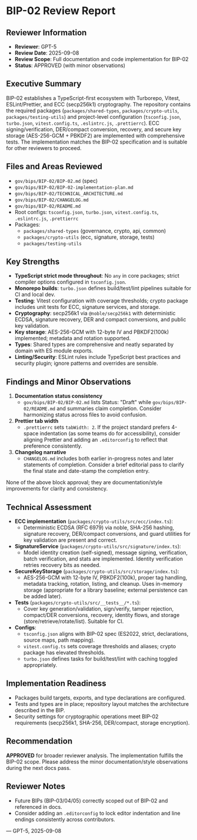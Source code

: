 # BIP-02 Review Report

## Reviewer Information
- **Reviewer**: GPT-5
- **Review Date**: 2025-09-08
- **Review Scope**: Full documentation and code implementation for BIP-02
- **Status**: APPROVED (with minor observations)

## Executive Summary
BIP-02 establishes a TypeScript-first ecosystem with Turborepo, Vitest, ESLint/Prettier, and ECC (secp256k1) cryptography. The repository contains the required packages (`packages/shared-types`, `packages/crypto-utils`, `packages/testing-utils`) and project-level configuration (`tsconfig.json`, `turbo.json`, `vitest.config.ts`, `.eslintrc.js`, `.prettierrc`). ECC signing/verification, DER/compact conversion, recovery, and secure key storage (AES-256-GCM + PBKDF2) are implemented with comprehensive tests. The implementation matches the BIP-02 specification and is suitable for other reviewers to proceed.

## Files and Areas Reviewed
- `gov/bips/BIP-02/BIP-02.md` (spec)
- `gov/bips/BIP-02/BIP-02-implementation-plan.md`
- `gov/bips/BIP-02/TECHNICAL_ARCHITECTURE.md`
- `gov/bips/BIP-02/CHANGELOG.md`
- `gov/bips/BIP-02/README.md`
- Root configs: `tsconfig.json`, `turbo.json`, `vitest.config.ts`, `.eslintrc.js`, `.prettierrc`
- Packages:
  - `packages/shared-types` (governance, crypto, api, common)
  - `packages/crypto-utils` (ecc, signature, storage, tests)
  - `packages/testing-utils`

## Key Strengths
- **TypeScript strict mode throughout**: No `any` in core packages; strict compiler options configured in `tsconfig.json`.
- **Monorepo builds**: `turbo.json` defines build/test/lint pipelines suitable for CI and local dev.
- **Testing**: Vitest configuration with coverage thresholds; crypto package includes unit tests for ECC, signature services, and storage.
- **Cryptography**: secp256k1 via `@noble/secp256k1` with deterministic ECDSA, signature recovery, DER and compact conversions, and public key validation.
- **Key storage**: AES-256-GCM with 12-byte IV and PBKDF2(100k) implemented; metadata and rotation supported.
- **Types**: Shared types are comprehensive and neatly separated by domain with ES module exports.
- **Linting/Security**: ESLint rules include TypeScript best practices and security plugin; ignore patterns and overrides are sensible.

## Findings and Minor Observations
1. **Documentation status consistency**
   - `gov/bips/BIP-02/BIP-02.md` lists Status: "Draft" while `gov/bips/BIP-02/README.md` and summaries claim completion. Consider harmonizing status across files to avoid confusion.
2. **Prettier tab width**
   - `.prettierrc` sets `tabWidth: 2`. If the project standard prefers 4-space indentation (as some teams do for accessibility), consider aligning Prettier and adding an `.editorconfig` to reflect that preference consistently.
3. **Changelog narrative**
   - `CHANGELOG.md` includes both earlier in-progress notes and later statements of completion. Consider a brief editorial pass to clarify the final state and date-stamp the completion entry.

None of the above block approval; they are documentation/style improvements for clarity and consistency.

## Technical Assessment
- **ECC implementation** (`packages/crypto-utils/src/ecc/index.ts`):
  - Deterministic ECDSA (RFC 6979) via noble, SHA-256 hashing, signature recovery, DER/compact conversions, and guard utilities for key validation are present and correct.
- **SignatureService** (`packages/crypto-utils/src/signature/index.ts`):
  - Model identity creation (self-signed), message signing, verification, batch verification, and stats are implemented. Identity verification retries recovery bits as needed.
- **SecureKeyStorage** (`packages/crypto-utils/src/storage/index.ts`):
  - AES-256-GCM with 12-byte IV, PBKDF2(100k), proper tag handling, metadata tracking, rotation, listing, and cleanup. Uses in-memory storage (appropriate for a library baseline; external persistence can be added later).
- **Tests** (`packages/crypto-utils/src/__tests__/*.ts`):
  - Cover key generation/validation, sign/verify, tamper rejection, compact/DER conversions, recovery, identity flows, and storage (store/retrieve/rotate/list). Suitable for CI.
- **Configs**:
  - `tsconfig.json` aligns with BIP-02 spec (ES2022, strict, declarations, source maps, path mapping).
  - `vitest.config.ts` sets coverage thresholds and aliases; crypto package has elevated thresholds.
  - `turbo.json` defines tasks for build/test/lint with caching toggled appropriately.

## Implementation Readiness
- Packages build targets, exports, and type declarations are configured.
- Tests and types are in place; repository layout matches the architecture described in the BIP.
- Security settings for cryptographic operations meet BIP-02 requirements (secp256k1, SHA-256, DER/compact, storage encryption).

## Recommendation
**APPROVED** for broader reviewer analysis. The implementation fulfills the BIP-02 scope. Please address the minor documentation/style observations during the next docs pass.

## Reviewer Notes
- Future BIPs (BIP-03/04/05) correctly scoped out of BIP-02 and referenced in docs.
- Consider adding an `.editorconfig` to lock editor indentation and line endings consistently across contributors.

— GPT-5, 2025-09-08


